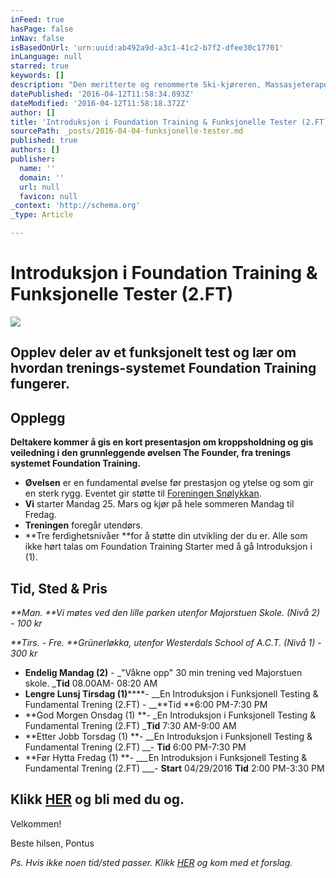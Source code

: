 ```yaml
---
inFeed: true
hasPage: false
inNav: false
isBasedOnUrl: 'urn:uuid:ab492a9d-a3c1-41c2-b7f2-dfee30c17701'
inLanguage: null
starred: true
keywords: []
description: "Den meritterte og renommerte Ski-kjøreren, Massasjeterapeuten og Funksjonelle testlederen, Pontus Lüttkens, er nyutdannet fra USA i treningsmetoden Foundation Training.\_"
datePublished: '2016-04-12T11:58:34.893Z'
dateModified: '2016-04-12T11:58:18.372Z'
author: []
title: 'Introduksjon i Foundation Training & Funksjonelle Tester (2.FT)'
sourcePath: _posts/2016-04-04-funksjonelle-tester.md
published: true
authors: []
publisher:
  name: ''
  domain: ''
  url: null
  favicon: null
_context: 'http://schema.org'
_type: Article

---
```

# Introduksjon i Foundation Training & Funksjonelle Tester (2.FT)
![](https://the-grid-user-content.s3-us-west-2.amazonaws.com/17817800-c1e0-41f4-b52b-f2d06eee9df9.jpg)

## Opplev deler av et funksjonelt test og lær om hvordan trenings-systemet Foundation Training fungerer. 

## Opplegg

**Deltakere kommer å gis en kort presentasjon om kroppsholdning og gis veiledning i den grunnleggende øvelsen The Founder, fra trenings systemet Foundation Training.**

* **Øvelsen** er en fundamental øvelse før prestasjon og ytelse og som gir en sterk rygg. Eventet gir støtte til [Foreningen Snølykkan][0].
* **Vi** starter Mandag 25\. Mars og kjør på hele sommeren Mandag til Fredag. 
* **Treningen** foregår utendørs.
* **Tre ferdighetsnivåer **for å støtte din utvikling der du er. Alle som ikke hørt talas om Foundation Training Starter med å gå Introduksjon i  (1).  

## Tid, Sted & Pris

_**Man. **Vi møtes ved den lille parken utenfor Majorstuen Skole. (Nivå 2) - 100 kr_

_**Tirs. - Fre. **Grünerløkka, utenfor Westerdals School of A.C.T. (Nivå 1) - 300 kr_

* **Endelig Mandag (2)** - _"Våkne opp" 30 min trening ved Majorstuen skole. _**Tid** 08.00AM- 08:20 AM
* **Lengre Lunsj Tirsdag (1)******- __En Introduksjon i Funksjonell Testing & Fundamental Trening (2.FT) - __**Tid **6:00 PM-7:30 PM
* **God Morgen Onsdag (1) **- _En Introduksjon i Funksjonell Testing & Fundamental Trening (2.FT) _**Tid** 7:30 AM-9:00 AM
* **Etter Jobb Torsdag (1) **- __En Introduksjon i Funksjonell Testing & Fundamental Trening (2.FT) __- **Tid** 6:00 PM-7:30 PM
* **Før Hytta Fredag (1) **- ___En Introduksjon i Funksjonell Testing & Fundamental Trening (2.FT) ___- **Start** 04/29/2016 **Tid** 2:00 PM-3:30 PM

## Klikk [HER][1] og bli med du og.

Velkommen!

Beste hilsen, Pontus

_Ps. Hvis ikke noen tid/sted passer. Klikk [HER][2] og kom med et forslag._

[0]: http://www.snolykkan.com/
[1]: https://podio.com/webforms/15407725/1032986
[2]: https://podio.com/webforms/15407723/1032997
